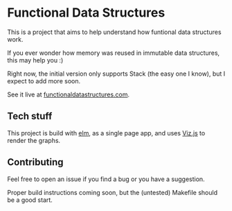 # Functional Data Structures

This is a project that aims to help understand how funtional
data structures work.

If you ever wonder how memory was reused in immutable data
structures, this may help you :)

Right now, the initial version only supports Stack
(the easy one I know), but I expect to add more soon.

See it live at [functionaldatastructures.com](https://functionaldatastructures.com).


## Tech stuff

This project is build with [elm](https://elm-lang.org/), as a single
page app, and uses [Viz.js](https://github.com/mdaines/viz.js) to render
the graphs.

## Contributing

Feel free to open an issue if you find a bug or you have a suggestion.

Proper build instructions coming soon, but the (untested) Makefile
should be a good start.
